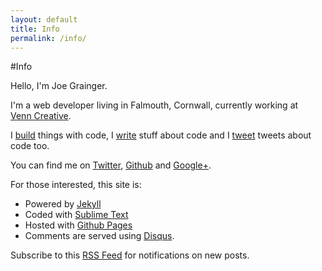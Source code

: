 ```yaml
---
layout: default
title: Info
permalink: /info/
---
```


#Info

Hello, I'm Joe Grainger.

I'm a web developer living in Falmouth, Cornwall, currently working at [Venn&nbsp;Creative](http://venncreative.co.uk/).

I [build](http://www.github.com/jjgrainger/) things with code, I [write](http://jjgrainger.co.uk) stuff about code and I [tweet](http://www.twitter.com/jjgrainger) tweets about code too.

You can find me on [Twitter](http://www.twitter.com/jjgrainger), [Github](http://www.github.com/jjgrainger/) and [Google+](https://plus.google.com/116065378192330753914).

For those interested, this site is:

* Powered by [Jekyll](https://github.com/mojombo/jekyll)
* Coded with [Sublime Text](http://www.sublimetext.com/)
* Hosted with [Github Pages](http://pages.github.com/)
* Comments are served using [Disqus](http://disqus.com/).

Subscribe to this [RSS Feed](http://feeds.feedburner.com/jjgrainger) for notifications on new posts.
